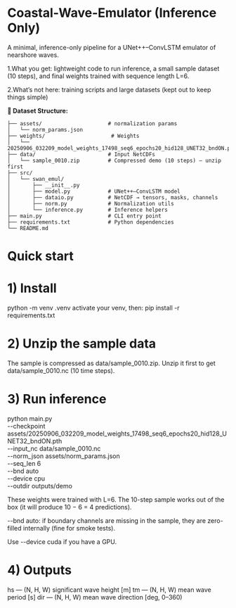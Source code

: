 # Coastal-Wave-Emulator (Inference Only)

A minimal, inference-only pipeline for a UNet++–ConvLSTM emulator of nearshore waves.

1.What you get: lightweight code to run inference, a small sample dataset (10 steps), and final weights trained with sequence length L=6.

2.What’s not here: training scripts and large datasets (kept out to keep things simple)

**📂 Dataset Structure:**

    ├── assets/                     # normalization params
    │   └── norm_params.json
    ├── weights/                     # Weights
    │   └── 20250906_032209_model_weights_17498_seq6_epochs20_hid128_UNET32_bndON.pth
    ├── data/                       # Input NetCDFs 
    │   └── sample_0010.zip         # Compressed demo (10 steps) — unzip first
    ├── src/ 
    │   └── swan_emul/
    │       ├── __init__.py
    │       ├── model.py            # UNet++–ConvLSTM model
    │       ├── dataio.py           # NetCDF → tensors, masks, channels
    │       ├── norm.py             # Normalization utils
    │       └── inference.py        # Inference helpers
    ├── main.py                     # CLI entry point
    ├── requirements.txt            # Python dependencies
    └── README.md
    
    
# Quick start
# 1) Install

python -m venv .venv
activate your venv, then:
pip install -r requirements.txt

# 2) Unzip the sample data

The sample is compressed as data/sample_0010.zip.
Unzip it first to get data/sample_0010.nc (10 time steps).

# 3) Run inference

python main.py \
  --checkpoint assets/20250906_032209_model_weights_17498_seq6_epochs20_hid128_UNET32_bndON.pth \
  --input_nc data/sample_0010.nc \
  --norm_json assets/norm_params.json \
  --seq_len 6 \
  --bnd auto \
  --device cpu \
  --outdir outputs/demo

These weights were trained with L=6. The 10-step sample works out of the box (it will produce 10 − 6 = 4 predictions).

--bnd auto: if boundary channels are missing in the sample, they are zero-filled internally (fine for smoke tests).

Use --device cuda if you have a GPU.

# 4) Outputs

hs — (N, H, W) significant wave height [m]
tm — (N, H, W) mean wave period [s]
dir — (N, H, W) mean wave direction [deg, 0–360)
